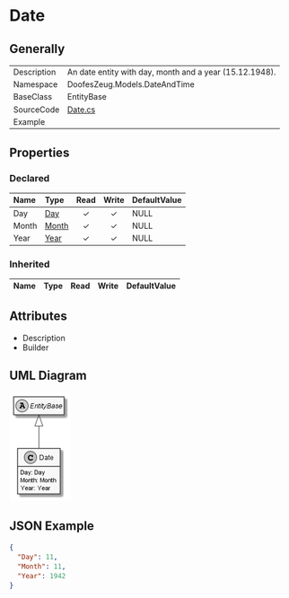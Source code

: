 ﻿# Date

## Generally

|||
|:-|:-|
|Description|An date entity with day, month and a year (15.12.1948).|
|Namespace|DoofesZeug.Models.DateAndTime|
|BaseClass|EntityBase|
|SourceCode|[Date.cs](../../../../DoofesZeug.Library/Src/Models/DateAndTime/Date.cs)|
|Example||

## Properties

### Declared

|Name|Type|Read|Write|DefaultValue|
|:---|:---|:--:|:---:|:-----------|
|Day|[Day](../../Models/DoofesZeug.Models.DateAndTime.Part.Date/Day.md)|&#x2713;|&#x2713;|NULL|
|Month|[Month](../../Models/DoofesZeug.Models.DateAndTime.Part.Date/Month.md)|&#x2713;|&#x2713;|NULL|
|Year|[Year](../../Models/DoofesZeug.Models.DateAndTime.Part.Date/Year.md)|&#x2713;|&#x2713;|NULL|

### Inherited

|Name|Type|Read|Write|DefaultValue|
|:---|:---|:--:|:---:|:-----------|

## Attributes

- Description
- Builder

## UML Diagram

![Date.png](./Date.png "Date")

## JSON Example

```json
{
  "Day": 11,
  "Month": 11,
  "Year": 1942
}
```

